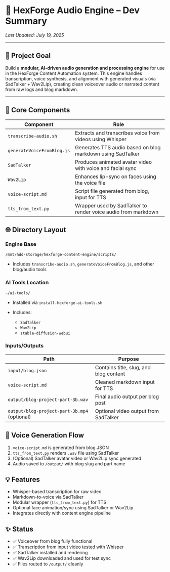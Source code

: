 # 🎵 HexForge Audio Engine – Dev Summary

*Last Updated: July 19, 2025*

---

## 🌟 Project Goal

Build a **modular, AI-driven audio generation and processing engine** for use in the HexForge Content Automation system. This engine handles transcription, voice synthesis, and alignment with generated visuals (via SadTalker + Wav2Lip), creating clean voiceover audio or narrated content from raw logs and blog markdown.

---

## 🔧 Core Components

| Component                  | Role                                                          |
| -------------------------- | ------------------------------------------------------------- |
| `transcribe-audio.sh`      | Extracts and transcribes voice from videos using Whisper      |
| `generateVoiceFromBlog.js` | Generates TTS audio based on blog markdown using SadTalker    |
| `SadTalker`                | Produces animated avatar video with voice and facial sync     |
| `Wav2Lip`                  | Enhances lip-sync on faces using the voice file               |
| `voice-script.md`          | Script file generated from blog, input for TTS                |
| `tts_from_text.py`         | Wrapper used by SadTalker to render voice audio from markdown |

## 🌐 Directory Layout

### Engine Base

`/mnt/hdd-storage/hexforge-content-engine/scripts/`

* Includes `transcribe-audio.sh`, `generateVoiceFromBlog.js`, and other blog/audio tools

### AI Tools Location

`~/ai-tools/`

* Installed via `install-hexforge-ai-tools.sh`
* Includes:

  * `SadTalker`
  * `Wav2Lip`
  * `stable-diffusion-webui`

### Inputs/Outputs

| Path                                         | Purpose                                |
| -------------------------------------------- | -------------------------------------- |
| `input/blog.json`                            | Contains title, slug, and blog content |
| `voice-script.md`                            | Cleaned markdown input for TTS         |
| `output/blog-project-part-3b.wav`            | Final audio output per blog post       |
| `output/blog-project-part-3b.mp4` (optional) | Optional video output from SadTalker   |

## 🔎 Voice Generation Flow

1. `voice-script.md` is generated from blog JSON
2. `tts_from_text.py` renders `.wav` file using SadTalker
3. (Optional) SadTalker avatar video or Wav2Lip sync generated
4. Audio saved to `/output/` with blog slug and part name

## 💡 Features

* Whisper-based transcription for raw video
* Markdown-to-voice via SadTalker
* Modular wrapper (`tts_from_text.py`) for TTS
* Optional face animation/sync using SadTalker or Wav2Lip
* Integrates directly with content engine pipeline

## ✨ Status

* ✅ Voiceover from blog fully functional
* ✅ Transcription from input video tested with Whisper
* ✅ SadTalker installed and rendering
* ✅ Wav2Lip downloaded and used for test sync
* ✅ Files routed to `/output/` cleanly
